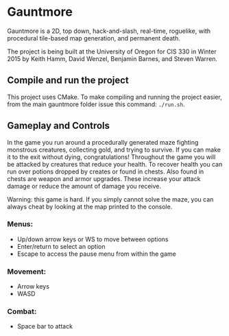 # Gauntmore

Gauntmore is a 2D, top down, hack-and-slash, real-time, roguelike, with procedural tile-based map generation, and permanent death.

The project is being built at the University of Oregon for CIS 330 in Winter 2015 by Keith Hamm, David Wenzel, Benjamin Barnes, and Steven Warren.

## Compile and run the project

This project uses CMake. To make compiling and running the project easier, from the main gauntmore folder issue this command: `./run.sh`.

## Gameplay and Controls

In the game you run around a procedurally generated maze fighting monstrous creatures, collecting gold, and trying to survive. If you can make it to the exit without dying, congratulations! Throughout the game you will be attacked by creatures that reduce your health. To recover health you can run over potions dropped by creates or found in chests. Also found in chests are weapon and armor upgrades. These increase your attack damage or reduce the amount of damage you receive.

Warning: this game is hard. If you simply cannot solve the maze, you can always cheat by looking at the map printed to the console.

### Menus:
 - Up/down arrow keys or WS to move between options
 - Enter/return to select an option
 - Escape to access the pause menu from within the game

### Movement:
 - Arrow keys
 - WASD

### Combat:
 - Space bar to attack
